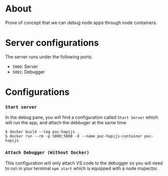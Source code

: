 # About

Prove of concept that we can debug node apps through node containers.

# Server configurations

The server runs under the following ports:

  * `5000`: Server
  * `5001`: Debugger

# Configurations

### `Start server`

In the debug pane, you will find a configuration called `Start Server` which will run the app, and attach the debbuger at the same time

```
$ docker build --tag poc-hapijs .
$ docker run --rm -p 5000:5000 -d --name poc-hapijs-container poc-hapijs
```

### `Attach Debugger (Without Docker)`

This configuration will only attach VS code to the debugger so you will need to run in your terminal `npm start` which is equipped with a node inspector.
